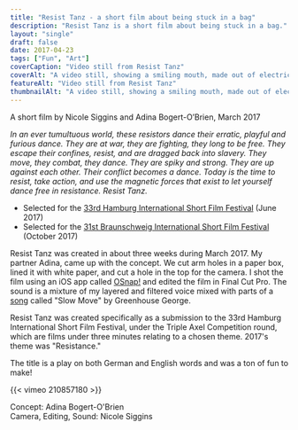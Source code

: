 ```yaml
---
title: "Resist Tanz - a short film about being stuck in a bag"
description: "Resist Tanz is a short film about being stuck in a bag."
layout: "single"
draft: false
date: 2017-04-23
tags: ["Fun", "Art"]
coverCaption: "Video still from Resist Tanz"
coverAlt: "A video still, showing a smiling mouth, made out of electrical resistors."
featureAlt: "Video still from Resist Tanz"
thumbnailAlt: "A video still, showing a smiling mouth, made out of electrical resistors."
---
```



A short film by Nicole Siggins and Adina Bogert-O’Brien, March 2017

*In an ever tumultuous world, these resistors dance their erratic, playful and furious dance. They are at war, they are fighting, they long to be free. They escape their confines, resist, and are dragged back into slavery. They move, they combat, they dance. They are spiky and strong. They are up against each other. Their conflict becomes a dance. Today is the time to resist, take action, and use the magnetic forces that exist to let yourself dance free in resistance. Resist Tanz.*

- Selected for the [33rd Hamburg International Short Film Festival](https://festival.shortfilm.com) (June 2017)
- Selected for the [31st Braunschweig International Short Film Festival](https://www.filmfest-braunschweig.de/) (October 2017)

Resist Tanz was created in about three weeks during March 2017. My partner Adina, came up with the concept. We cut arm holes in a paper box, lined it with white paper, and cut a hole in the top for the camera. I shot the film using an iOS app called [OSnap!](https://www.osnapphotoapp.com/) and edited the film in Final Cut Pro. The sound is a mixture of my layered and filtered voice mixed with parts of a [song](https://archive.org/details/TapePlayCollection/04-SlowMove.mp3) called "Slow Move" by Greenhouse George.

Resist Tanz was created specifically as a submission to the 33rd Hamburg International Short Film Festival, under the Triple Axel Competition round, which are films under three minutes relating to a chosen theme. 2017's theme was "Resistance." 

The title is a play on both German and English words and was a ton of fun to make!

{{< vimeo 210857180 >}}

Concept: Adina Bogert-O'Brien<br> 
Camera, Editing, Sound: Nicole Siggins
